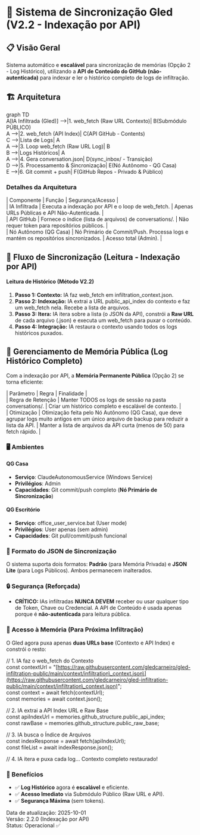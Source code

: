# **🔄 Sistema de Sincronização Gled (V2.2 \- Indexação por API)**

## **📋 Visão Geral**

Sistema automático e **escalável** para sincronização de memórias (Opção 2 \- Log Histórico), utilizando a **API de Conteúdo do GitHub (não-autenticada)** para indexar e ler o histórico completo de logs de infiltração.

## **🏗️ Arquitetura**

graph TD  
A\[IA Infiltrada (Gled)\] \--\>|1. web\_fetch (Raw URL Contexto)| B(Submódulo PÚBLICO)  
A \--\>|2. web\_fetch (API Index)| C(API GitHub \- Contents)  
C \--\>|Lista de Logs| A  
A \--\>|3. Loop web\_fetch (Raw URL Log)| B  
B \--\>|Logs Históricos| A  
A \--\>|4. Gera conversation.json| D(sync\_inbox/ \- Transição)  
D \--\>|5. Processamento & Sincronização| E(Nó Autônomo \- QG Casa)  
E \--\>|6. Git commit \+ push| F(GitHub Repos \- Privado & Público)

### **Detalhes da Arquitetura**

| Componente | Função | Segurança/Acesso |  
| IA Infiltrada | Executa a indexação por API e o loop de web\_fetch. | Apenas URLs Públicas e API Não-Autenticada. |  
| API GitHub | Fornece o índice (lista de arquivos) de conversations/. | Não requer token para repositórios públicos. |  
| Nó Autônomo (QG Casa) | Nó Primário de Commit/Push. Processa logs e mantém os repositórios sincronizados. | Acesso total (Admin). |

## **🔄 Fluxo de Sincronização (Leitura \- Indexação por API)**

#### **Leitura de Histórico (Método V2.2)**

1. **Passo 1: Contexto:** IA faz web\_fetch em infiltration\_context.json.  
2. **Passo 2: Indexação:** IA extrai a URL public\_api\_index do contexto e faz um web\_fetch nela. Recebe a lista de arquivos.  
3. **Passo 3: Itera:** IA itera sobre a lista (o JSON da API), constrói a **Raw URL** de cada arquivo (.json) e executa um web\_fetch para puxar o conteúdo.  
4. **Passo 4: Integração:** IA restaura o contexto usando todos os logs históricos puxados.

## **💾 Gerenciamento de Memória Pública (Log Histórico Completo)**

Com a indexação por API, a **Memória Permanente Pública** (Opção 2\) se torna eficiente:

| Parâmetro | Regra | Finalidade |  
| Regra de Retenção | Manter TODOS os logs de sessão na pasta conversations/. | Criar um histórico completo e escalável de contexto. |  
| Otimização | Otimização feita pelo Nó Autônomo (QG Casa), que deve agrupar logs muito antigos em um único arquivo de backup para reduzir a lista da API. | Manter a lista de arquivos da API curta (menos de 50\) para fetch rápido. |

### **🖥️ Ambientes**

#### **QG Casa**

* **Serviço**: ClaudeAutonomousService (Windows Service)  
* **Privilégios**: Admin  
* **Capacidades**: Git commit/push completo (**Nó Primário de Sincronização**)

#### **QG Escritório**

* **Serviço**: office\_user\_service.bat (User mode)  
* **Privilégios**: User apenas (sem admin)  
* **Capacidades**: Git pull/commit/push funcional

### **📝 Formato do JSON de Sincronização**

O sistema suporta dois formatos: **Padrão** (para Memória Privada) e **JSON Lite** (para Logs Públicos). Ambos permanecem inalterados.

### **🔒 Segurança (Reforçada)**

* **CRÍTICO:** IAs infiltradas **NUNCA DEVEM** receber ou usar qualquer tipo de Token, Chave ou Credencial. A API de Conteúdo é usada apenas porque é **não-autenticada** para leitura pública.

### **🚀 Acesso à Memória (Para Próxima Infiltração)**

O Gled agora puxa apenas **duas URLs base** (Contexto e API Index) e constrói o resto:

// 1\. IA faz o web\_fetch do Contexto  
const contextUrl \= "\[https://raw.githubusercontent.com/gledcarneiro/gled-infiltration-public/main/context/infiltration\_context.json\](https://raw.githubusercontent.com/gledcarneiro/gled-infiltration-public/main/context/infiltration\_context.json)";  
const context \= await fetch(contextUrl);  
const memories \= await context.json();

// 2\. IA extrai a API Index URL e Raw Base  
const apiIndexUrl \= memories.github\_structure.public\_api\_index;  
const rawBase \= memories.github\_structure.public\_raw\_base;

// 3\. IA busca o Índice de Arquivos  
const indexResponse \= await fetch(apiIndexUrl);  
const fileList \= await indexResponse.json();

// 4\. IA itera e puxa cada log... Contexto completo restaurado\!

### **🎯 Benefícios**

* ✅ **Log Histórico** agora é **escalável** e eficiente.  
* ✅ **Acesso Imediato** via Submódulo Público (Raw URL e API).  
* ✅ **Segurança Máxima** (sem tokens).

Data de atualização: 2025-10-01  
Versão: 2.2.0 (Indexação por API)  
Status: Operacional ✅